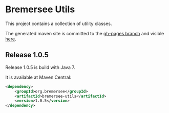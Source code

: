 # Bremersee Utils
This project contains a collection of utility classes.

The generated maven site is committed to the [gh-pages branch](https://github.com/bremersee/utils/tree/gh-pages) and visible [here](http://bremersee.github.io/utils/).

## Release 1.0.5
Release 1.0.5 is build with Java 7.

It is available at Maven Central:
```xml
<dependency>
    <groupId>org.bremersee</groupId>
    <artifactId>bremersee-utils</artifactId>
    <version>1.0.5</version>
</dependency>
```
